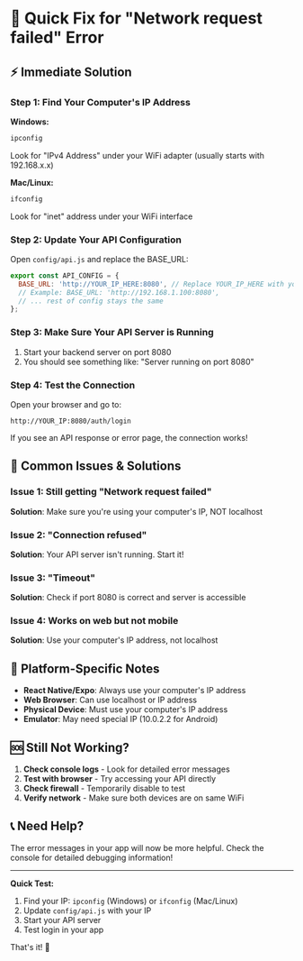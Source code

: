# 🚨 Quick Fix for "Network request failed" Error

## ⚡ **Immediate Solution**

### Step 1: Find Your Computer's IP Address

**Windows:**
```cmd
ipconfig
```
Look for "IPv4 Address" under your WiFi adapter (usually starts with 192.168.x.x)

**Mac/Linux:**
```bash
ifconfig
```
Look for "inet" address under your WiFi interface

### Step 2: Update Your API Configuration

Open `config/api.js` and replace the BASE_URL:

```javascript
export const API_CONFIG = {
  BASE_URL: 'http://YOUR_IP_HERE:8080', // Replace YOUR_IP_HERE with your actual IP
  // Example: BASE_URL: 'http://192.168.1.100:8080',
  // ... rest of config stays the same
};
```

### Step 3: Make Sure Your API Server is Running

1. Start your backend server on port 8080
2. You should see something like: "Server running on port 8080"

### Step 4: Test the Connection

Open your browser and go to:
```
http://YOUR_IP:8080/auth/login
```

If you see an API response or error page, the connection works!

## 🔧 **Common Issues & Solutions**

### Issue 1: Still getting "Network request failed"
**Solution**: Make sure you're using your computer's IP, NOT localhost

### Issue 2: "Connection refused"
**Solution**: Your API server isn't running. Start it!

### Issue 3: "Timeout"
**Solution**: Check if port 8080 is correct and server is accessible

### Issue 4: Works on web but not mobile
**Solution**: Use your computer's IP address, not localhost

## 📱 **Platform-Specific Notes**

- **React Native/Expo**: Always use your computer's IP address
- **Web Browser**: Can use localhost or IP address
- **Physical Device**: Must use your computer's IP address
- **Emulator**: May need special IP (10.0.2.2 for Android)

## 🆘 **Still Not Working?**

1. **Check console logs** - Look for detailed error messages
2. **Test with browser** - Try accessing your API directly
3. **Check firewall** - Temporarily disable to test
4. **Verify network** - Make sure both devices are on same WiFi

## 📞 **Need Help?**

The error messages in your app will now be more helpful. Check the console for detailed debugging information!

---

**Quick Test:**
1. Find your IP: `ipconfig` (Windows) or `ifconfig` (Mac/Linux)
2. Update `config/api.js` with your IP
3. Start your API server
4. Test login in your app

That's it! 🎉
